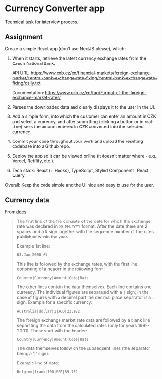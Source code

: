 # Currency Converter app

Technical task for interview process.

## Assignment

Create a simple React app (don’t use NextJS please), which:

1. When it starts, retrieve the latest currency exchange rates from the Czech National Bank.

   API URL: https://www.cnb.cz/en/financial-markets/foreign-exchange-market/central-bank-exchange-rate-fixing/central-bank-exchange-rate-fixing/daily.txt

   Documentation: https://www.cnb.cz/en/faq/Format-of-the-foreign-exchange-market-rates/

2. Parses the downloaded data and clearly displays it to the user in the UI.

3. Add a simple form, into which the customer can enter an amount in CZK and select a currency, and after submitting (clicking a button or in real-time) sees the amount entered in CZK converted into the selected currency.

4. Commit your code throughout your work and upload the resulting codebase into a Github repo.

5. Deploy the app so it can be viewed online (it doesn’t matter where - e.q. Vercel, Netflify, etc.).

6. Tech stack: React (+ Hooks), TypeScript, Styled Components, React Query.

Overall: Keep the code simple and the UI nice and easy to use for the user.

## Currency data

From [docs](https://www.cnb.cz/en/faq/Format-of-the-foreign-exchange-market-rates/):

> The first line of the file consists of the date for which the exchange rate was declared in `DD.MM.YYYY` format. After the date there are 2 spaces and a # sign together with the sequence number of the rates published within the year.
>
> Example 1st line:
>
> ```
> 03.Jan.2000 #1
> ```
>
> This line is followed by the exchange rates, with the first line consisting of a header in the following form:
>
> ```
> Country|Currency|Amount|Code|Rate
> ```
>
> The other lines contain the data themselves. Each line contains one currency. The individual figures are separated with a `|` sign; in the case of figures with a decimal part the decimal place separator is a `.` sign. Example for a specific currency:
>
> ```
> Australia|dollar|1|AUD|23.282
> ```
>
> The foreign exchange market rate data are followed by a blank line separating the data from the calculated rates (only for years 1999-2001). These start with the header:
>
> ```
> Country|Currency|Amount|Code|Rate
> ```
>
> The data themselves follow on the subsequent lines (the separator being a '|' sign).
>
> Example line of data:
>
> ```
> Belgium|frank|100|BEF|89.762
> ```
